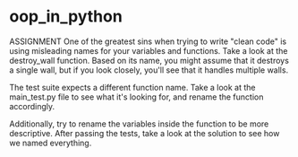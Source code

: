 # oop_in_python

ASSIGNMENT
One of the greatest sins when trying to write "clean code" is using misleading names for your variables and functions. Take a look at the destroy_wall function. Based on its name, you might assume that it destroys a single wall, but if you look closely, you'll see that it handles multiple walls.

The test suite expects a different function name. Take a look at the main_test.py file to see what it's looking for, and rename the function accordingly.

Additionally, try to rename the variables inside the function to be more descriptive. After passing the tests, take a look at the solution to see how we named everything.
